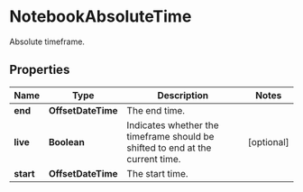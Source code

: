 

# NotebookAbsoluteTime

Absolute timeframe.

## Properties

Name | Type | Description | Notes
------------ | ------------- | ------------- | -------------
**end** | **OffsetDateTime** | The end time. | 
**live** | **Boolean** | Indicates whether the timeframe should be shifted to end at the current time. |  [optional]
**start** | **OffsetDateTime** | The start time. | 



